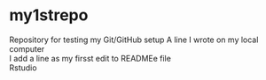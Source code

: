 # my1strepo
Repository for testing my Git/GitHub setup
A line I wrote on my local computer  
I add a line as my firsst edit to READMEe file  
Rstudio


